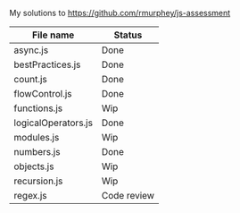 
My solutions to https://github.com/rmurphey/js-assessment

|File name|Status|
|---|---|
|async.js|Done|
|bestPractices.js|Done|
|count.js|Done|
|flowControl.js|Done|
|functions.js|Wip|
|logicalOperators.js|Done|
|modules.js|Wip|
|numbers.js|Done|
|objects.js|Wip|
|recursion.js|Wip|
|regex.js|Code review|
